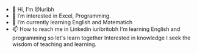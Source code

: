 - 👋 Hi, I’m @Iuribh
- 👀 I’m interested in Excel, Programming.
- 🌱 I’m currently learning English and Matematich
- 📫 How to reach me in Linkedin iuribritobh
I'm learning English and programming so let's learn together
Interested in knowledge I seek the wisdom of teaching and learning.
